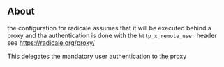 ## About
the configuration for radicale assumes that it will be executed behind a proxy and 
tha authentication is done with the `http_x_remote_user` header see https://radicale.org/proxy/

This delegates the mandatory user authentication to the proxy


